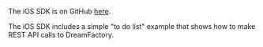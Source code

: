 The iOS SDK is on GitHub [here](https://github.com/dreamfactorysoftware/ios-sdk). 

The iOS SDK includes a simple "to do list" example that shows how to make REST API calls to DreamFactory.